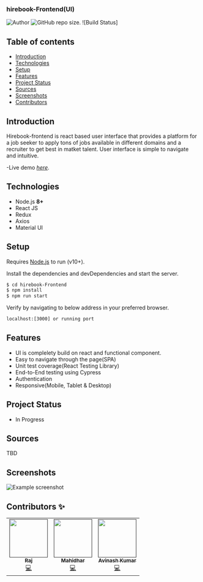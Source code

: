 ### hirebook-Frontend(UI)

![Author](https://img.shields.io/badge/author-@n4alpha-blue.svg) ![GitHub repo size](https://img.shields.io/github/repo-size/avijsdev/mern-app). ![Build Status]

## Table of contents
* [Introduction](#intro)
* [Technologies](#technologies)
* [Setup](#setup)
* [Features](#features)
* [Project Status](#project-status)
* [Sources](#sources)
* [Screenshots](#screenshots)
* [Contributors](#contributors)

## Introduction
Hirebook-frontend is react based user interface that provides a platform for a job seeker to apply tons of jobs available in different domains and a recruiter to get best in matket talent. User interface is simple to navigate and intuitive.

-Live demo [_here_](https://www.example.com).

## Technologies
  - Node.js **8+**
  - React JS
  - Redux
  - Axios
  - Material UI

## Setup

Requires [Node.js](https://nodejs.org/) to run (v10+).

Install the dependencies and devDependencies and start the server.

```sh
$ cd hirebook-Frontend
$ npm install
$ npm run start
```

Verify by navigating to below address in your preferred browser.

```sh
localhost:[3000] or running port
```

## Features
  - UI is complelety build on react and functional component.
  - Easy to navigate through the page(SPA) 
  - Unit test coverage(React Testing Library)
  - End-to-End testing using Cypress
  - Authentication
  - Responsive(Mobile, Tablet & Desktop)

## Project Status
  - In Progress

## Sources
  TBD
  
## Screenshots
![Example screenshot](./img/screenshot.png)


## Contributors ✨

<table>
  <tr>
    <td align="center"><a href=""><img src="" width="100px;" alt=""/><br /><sub><b>Raj</b></sub></a><br /><a href="" title="Code">💻</a></td>
    <td align="center"><a href=""><img src="" width="100px;" alt=""/><br /><sub><b>Mahidhar</b></sub></a><br /><a href="" title="Code">💻</a></td>
    <td align="center"><a href=""><img src="" width="100px;" alt=""/><br /><sub><b>Avinash Kumar</b></sub></a><br /><a href="" title="Code">💻</a></td>
  </tr>
</table>
